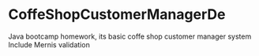 # CoffeShopCustomerManagerDe
Java bootcamp homework, its basic coffe shop customer manager system
Include Mernis validation
